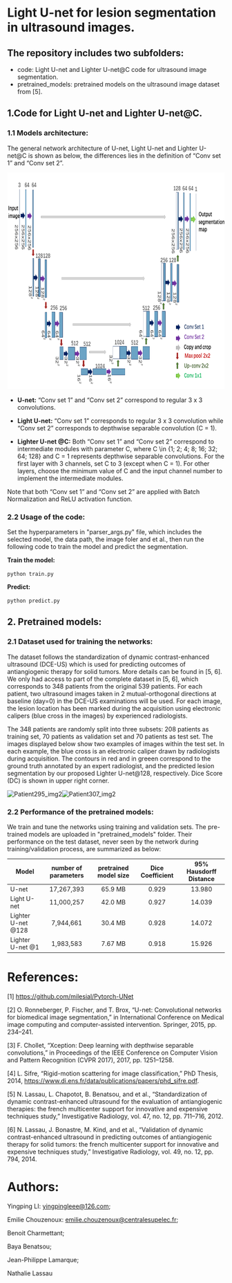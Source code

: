 Light U-net for lesion segmentation in ultrasound images.
=================

## The repository includes two subfolders: 
- code: Light U-net and Lighter U-net@C code for ultrasound image segmentation.
- pretrained_models: pretrained models on the ultrasound image dataset from [5].


## 1.Code for Light U-net and Lighter U-net@C.

### 1.1 Models architecture:

The general network architecture of U-net, Light U-net and Lighter U-net@C is shown as below, the differences lies in the definition of “Conv set 1” and “Conv set 2”.

<div align=center><img width="700" height="500" src="general_network_architecture.png" alt="General network architecture for U-net, Light U-net and Lighter U-net"/></div>


- **U-net:** “Conv set 1” and “Conv set 2” correspond to regular 3 x 3 convolutions.

- **Light U-net:** “Conv set 1” corresponds to regular 3 x 3 convolution while “Conv set 2” corresponds to depthwise separable convolution (C = 1).

- **Lighter U-net @C:** Both “Conv set 1” and “Conv set 2” correspond to intermediate modules with parameter C, where C \in {1; 2; 4; 8; 16; 32; 64; 128} and C = 1 represents depthwise separable convolutions. For the first layer with 3 channels, set C to 3 (except when C = 1). For other layers, choose the minimum value of C and the input channel
number to implement the intermediate modules.

Note that both “Conv set 1” and “Conv set 2” are applied with Batch Normalization and ReLU activation function.




### 2.2 Usage of the code:

Set the hyperparameters in "parser_args.py" file, which includes the selected model, the data path, the image foler and et al., then run the following code to train the model and predict the segmentation.

**Train the model:** 

```python train.py```

**Predict:** 

```python predict.py```



## 2. Pretrained models:

### 2.1 Dataset used for training the networks:

The dataset follows the standardization of dynamic contrast-enhanced ultrasound (DCE-US) which is used for predicting outcomes of antiangiogenic therapy for solid
tumors. More details can be found in [5, 6]. We only had access to part of the complete dataset in [5, 6], which corresponds to 348 patients from the original 539 patients.
For each patient, two ultrasound images taken in 2 mutual-orthogonal directions at baseline (day=0) in the DCE-US examinations will be used. 
For each image, the lesion location has been marked during the acquisition using electronic calipers (blue cross in the images) by experienced radiologists.

The 348 patients are randomly split into three subsets: 208 patients as training set, 70 patients as validation set and 70
patients as test set. The images displayed below show two examples of images within the test set. In each example, the blue cross is an electronic caliper drawn by radiologists during acquisition. The contours in red and in greeen correspond to the ground truth annotated by an expert radiologist, and the predicted lesion segmentation by our proposed Lighter U-net@128, respectively. Dice Score (DC) is shown in upper right corner.

![Patient295_img2](Patient295_img2.png)![Patient307_img2](Patient307_img2.png)


### 2.2 Performance of the pretrained models:

We train and tune the networks using training and validation sets. The pre-trained models are uploaded in "pretrained_models" folder.
Their performance on the test dataset, never seen by the network during training/validation process, are summarized as below:


| Model                 | number of parameters    | pretrained model size     |  Dice Coefficient | 95% Hausdorff Distance|
| ----------            | :-----------:  | :-----------: | :-----------: | :-----------: |
| U-net                 | 17,267,393     | 65.9 MB       |0.929          |13.980         |
| Light U-net           | 11,000,257     | 42.0 MB       |0.927          |14.039         |
| Lighter U-net @128    | 7,944,661      | 30.4 MB       |0.928          |14.072         |
| Lighter U-net @1      | 1,983,583      | 7.67 MB       |0.918          | 15.926        |






# References:
[1]  https://github.com/milesial/Pytorch-UNet

[2] O. Ronneberger, P. Fischer, and T. Brox, “U-net: Convolutional networks for biomedical image segmentation,”
in International Conference on Medical image computing and computer-assisted intervention. Springer, 2015, pp. 234–241.

[3] F. Chollet, “Xception: Deep learning with depthwise separable convolutions,” in Proceedings of the IEEE
Conference on Computer Vision and Pattern Recognition (CVPR 2017), 2017, pp. 1251–1258.

[4] L. Sifre, “Rigid-motion scattering for image classification,” PhD Thesis, 2014, https://www.di.ens.fr/data/publications/papers/phd_sifre.pdf.

[5] N. Lassau, L. Chapotot, B. Benatsou, and et al., “Standardization of dynamic contrast-enhanced ultrasound
for the evaluation of antiangiogenic therapies: the french multicenter support for innovative and expensive
techniques study,” Investigative Radiology, vol. 47, no. 12, pp. 711–716, 2012.

[6] N. Lassau, J. Bonastre, M. Kind, and et al., “Validation of dynamic contrast-enhanced ultrasound in predicting
outcomes of antiangiogenic therapy for solid tumors: the french multicenter support for innovative and expensive
techniques study,” Investigative Radiology, vol. 49, no. 12, pp. 794, 2014.




# Authors:
Yingping LI: yingpingleee@126.com;

Emilie Chouzenoux: emilie.chouzenoux@centralesupelec.fr;

Benoit Charmettant;

Baya Benatsou;

Jean-Philippe Lamarque;

Nathalie Lassau
